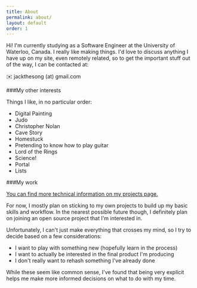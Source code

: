 ```yaml
---
title: About
permalink: about/
layout: default
order: 1
---
```

[projects]: /projects/


Hi! I'm currently studying as a Software Engineer at the University of Waterloo, Canada. I really like making things. I'd love to discuss anything I have up on my site, even remotely related, so to get the important stuff out of the way, I can be contacted at:

:envelope: jackthesong (at) gmail.com

###My other interests

Things I like, in no particular order:

- Digital Painting
- Judo
- Christopher Nolan
- Cave Story
- Homestuck
- Pretending to know how to play guitar
- Lord of the Rings
- Science!
- Portal
- Lists


###My work

[You can find more technical information on my projects page.][projects]

For now, I mostly plan on sticking to my own projects to build up my basic skills and workflow. In the nearest possible future though, I definitely plan on joining an open source project that I'm interested in. 

Unfortunately, I can't just make everything that crosses my mind, so I try to decide based on a few considerations:  

- I want to play with something new (hopefully learn in the process)  
- I want to actually be interested in the final product I'm producing  
- I don't really want to rehash something I've already done  
  
While these seem like common sense, I've found that being very explicit helps me make more informed decisions on what to do with my time.
